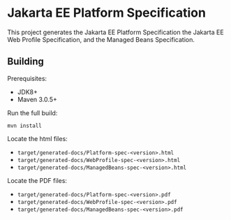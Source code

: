 Jakarta EE Platform Specification
=================================

This project generates the Jakarta EE Platform Specification
the Jakarta EE Web Profile Specification, and the Managed Beans
Specification.

Building
--------

Prerequisites:

* JDK8+
* Maven 3.0.5+

Run the full build:

`mvn install`

Locate the html files:
- `target/generated-docs/Platform-spec-<version>.html`
- `target/generated-docs/WebProfile-spec-<version>.html`
- `target/generated-docs/ManagedBeans-spec-<version>.html`

Locate the PDF files:
- `target/generated-docs/Platform-spec-<version>.pdf`
- `target/generated-docs/WebProfile-spec-<version>.pdf`
- `target/generated-docs/ManagedBeans-spec-<version>.pdf`
